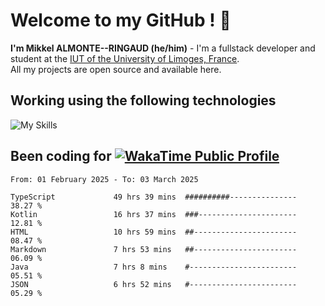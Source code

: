 # Welcome to my GitHub ! 🌃

**I'm Mikkel ALMONTE--RINGAUD (he/him)** - I'm a fullstack developer and student at the [IUT of the University of Limoges, France](https://iut.unilim.fr). \
All my projects are open source and available here.

## Working using the following technologies

![My Skills](https://skillicons.dev/icons?i=solidjs,pnpm,nodejs,ts,js,vercel,netlify,html,css,rust,astro,git,vue,md,electron,figma,github,bash,bun,cloudflare,py,tailwind,nginx,npm,tauri,vite,zig,yarn,windicss,dart,flutter,kotlin&theme=dark)

## Been coding for [![WakaTime Public Profile](https://wakatime.com/badge/user/0839e595-e07a-435c-8d59-ed95f2a3d6dd.svg?style=flat-square)](https://wakatime.com/@0839e595-e07a-435c-8d59-ed95f2a3d6dd)

<!--START_SECTION:waka-->

```plain
From: 01 February 2025 - To: 03 March 2025

TypeScript             49 hrs 39 mins  ##########---------------   38.27 %
Kotlin                 16 hrs 37 mins  ###----------------------   12.81 %
HTML                   10 hrs 59 mins  ##-----------------------   08.47 %
Markdown               7 hrs 53 mins   ##-----------------------   06.09 %
Java                   7 hrs 8 mins    #------------------------   05.51 %
JSON                   6 hrs 52 mins   #------------------------   05.29 %
```

<!--END_SECTION:waka-->
